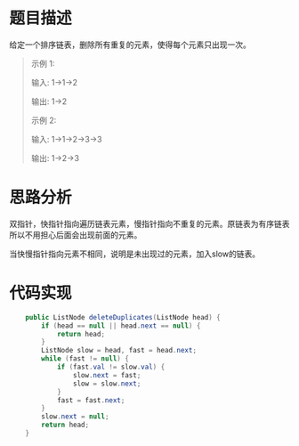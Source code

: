 # 题目描述
给定一个排序链表，删除所有重复的元素，使得每个元素只出现一次。

> 示例 1:
> 
> 输入: 1->1->2
> 
> 输出: 1->2
> 
> 示例 2:
> 
> 输入: 1->1->2->3->3
> 
> 输出: 1->2->3

# 思路分析

双指针，快指针指向遍历链表元素，慢指针指向不重复的元素。原链表为有序链表所以不用担心后面会出现前面的元素。

当快慢指针指向元素不相同，说明是未出现过的元素，加入slow的链表。


# 代码实现
```java
    public ListNode deleteDuplicates(ListNode head) {
        if (head == null || head.next == null) {
            return head;
        }
        ListNode slow = head, fast = head.next;
        while (fast != null) {
            if (fast.val != slow.val) {
                slow.next = fast;
                slow = slow.next;
            }
            fast = fast.next;
        }
        slow.next = null;
        return head;
    }
```